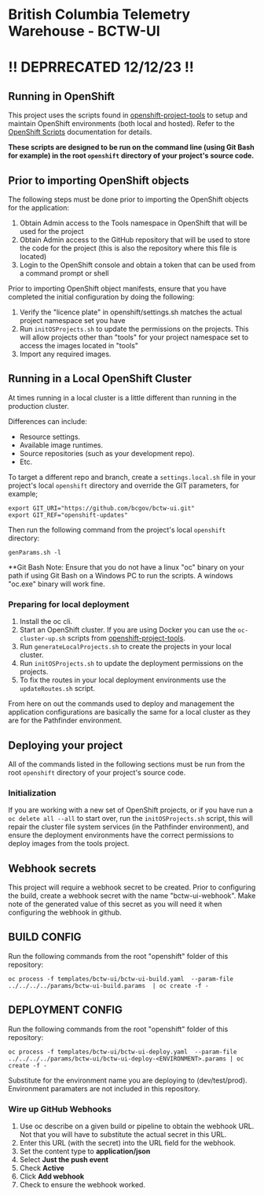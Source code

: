 British Columbia Telemetry Warehouse - BCTW-UI
======================

# !! DEPRRECATED 12/12/23 !!

## Running in OpenShift

This project uses the scripts found in [openshift-project-tools](https://github.com/BCDevOps/openshift-project-tools) to setup and maintain OpenShift environments (both local and hosted).  Refer to the [OpenShift Scripts](https://github.com/BCDevOps/openshift-project-tools/blob/master/bin/README.md) documentation for details.

**These scripts are designed to be run on the command line (using Git Bash for example) in the root `openshift` directory of your project's source code.**

## Prior to importing OpenShift objects

The following steps must be done prior to importing the OpenShift objects for the application:

1. Obtain Admin access to the Tools namespace in OpenShift that will be used for the project
2. Obtain Admin access to the GitHub repository that will be used to store the code for the project (this is also the repository where this file is located)
3. Login to the OpenShift console and obtain a token that can be used from a command prompt or shell

Prior to importing OpenShift object manifests, ensure that you have completed the initial configuration by doing the following:

1. Verify the "licence plate" in openshift/settings.sh matches the actual project namespace set you have
2. Run `initOSProjects.sh` to update the permissions on the projects.  This will allow projects other than "tools" for your project namespace set to access the images located in "tools"
3. Import any required images.

## Running in a Local OpenShift Cluster

At times running in a local cluster is a little different than running in the production cluster.

Differences can include:
* Resource settings.
* Available image runtimes.
* Source repositories (such as your development repo).
* Etc.

To target a different repo and branch, create a `settings.local.sh` file in your project's local `openshift` directory and override the GIT parameters, for example;
```
export GIT_URI="https://github.com/bcgov/bctw-ui.git"
export GIT_REF="openshift-updates"
```

Then run the following command from the project's local `openshift` directory:
```
genParams.sh -l
```

**Git Bash Note:  Ensure that you do not have a linux "oc" binary on your path if using Git Bash on a Windows PC to run the scripts.  A windows "oc.exe" binary will work fine.

### Preparing for local deployment

1. Install the oc cli.
2. Start an OpenShift cluster.  If you are using Docker you can use the `oc-cluster-up.sh` scripts from [openshift-project-tools](https://github.com/BCDevOps/openshift-project-tools).
3. Run `generateLocalProjects.sh` to create the projects in your local cluster.
4. Run `initOSProjects.sh` to update the deployment permissions on the projects.
5. To fix the routes in your local deployment environments use the `updateRoutes.sh` script.

From here on out the commands used to deploy and management the application configurations are basically the same for a local cluster as they are for the Pathfinder environment.

## Deploying your project

All of the commands listed in the following sections must be run from the root `openshift` directory of your project's source code.

### Initialization

If you are working with a new set of OpenShift projects, or if you have run a `oc delete all --all` to start over, run the `initOSProjects.sh` script, this will repair the cluster file system services (in the Pathfinder environment), and ensure the deployment environments have the correct permissions to deploy images from the tools project.

## Webhook secrets

This project will require a webhook secret to be created.  Prior to configuring the build, create a webhook secret with the name "bctw-ui-webhook".  Make note of the generated value of this secret as you will need it when configuring the webhook in github.

## BUILD CONFIG

Run the following commands from the root "openshift" folder of this repository:

`oc process -f templates/bctw-ui/bctw-ui-build.yaml  --param-file ../../../../params/bctw-ui-build.params  | oc create -f -`

## DEPLOYMENT CONFIG

Run the following commands from the root "openshift" folder of this repository:

`oc process -f templates/bctw-ui/bctw-ui-deploy.yaml  --param-file ../../../../params/bctw-ui/bctw-ui-deploy-<ENVIRONMENT>.params | oc create -f -`

Substitute <ENVIRONMENT> for the environment name you are deploying to (dev/test/prod).  Environment paramaters are not included in this repository.

### Wire up GitHub Webhooks

1. Use oc describe on a given build or pipeline to obtain the webhook URL.  Not that you will have to substitute the actual secret in this URL.
2. Enter this URL (with the secret) into the URL field for the webhook.
3. Set the content type to **application/json**
4. Select **Just the push event**
5. Check **Active**
6. Click **Add webhook**
7. Check to ensure the webhook worked.
